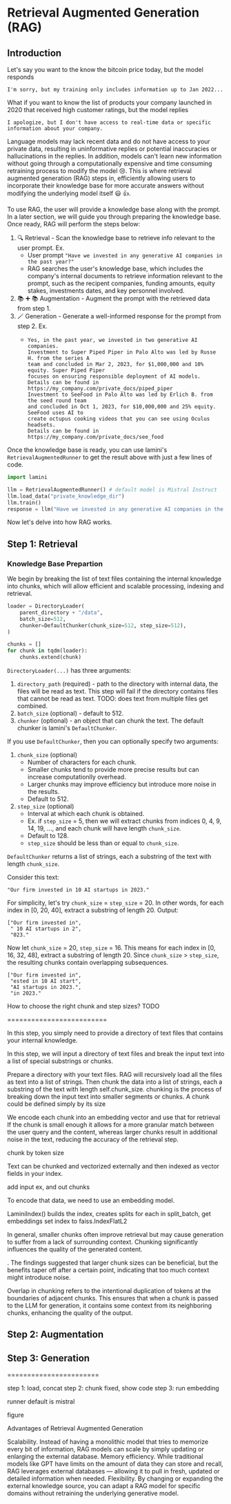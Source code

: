 # Retrieval Augmented Generation (RAG)

## Introduction

Let's say you want to the know the bitcoin price today, but the model responds
```
I'm sorry, but my training only includes information up to Jan 2022...
```

What if you want to know the list of products your company launched in 2020 that received
high customer ratings, but the model replies
```
I apologize, but I don't have access to real-time data or specific information about your company.
```

Language models may lack recent data and do not have access to your
private data, resulting in uninformative replies or potential inaccuracies or hallucinations in the replies.
In addition, models can't learn new information without going through a computationally
expensive and time consuming retraining process to modify the model :cry:.
This is where retrieval augmented generation (RAG) steps in, efficiently allowing users to
incorporate their knowledge base for more accurate answers without modifying the
underlying model itself :smiley: :thumbsup:.

To use RAG, the user will provide a knowledge base along with the prompt.
In a later section, we will guide you through preparing the knowledge base.
Once ready, RAG will perform the steps below:
1. :mag: Retrieval - Scan the knowledge base to retrieve info relevant to the user prompt. Ex.
   - User prompt `"Have we invested in any generative AI companies in the past year?"`
   - RAG searches the user's knowledge base, which includes the company's internal documents to retrieve information relevant to the prompt, such as the recipent companies, funding amounts, equity stakes, investments dates, and key personnel involved.
2. :books: :heavy_plus_sign: :books: Augmentation - Augment the prompt with the retrieved data from step 1.
3. :magic_wand: Generation - Generate a well-informed response for the prompt from step 2. Ex.
   - ```
     Yes, in the past year, we invested in two generative AI companies.
     Investment to Super Piped Piper in Palo Alto was led by Russe H. from the series A
     team and concluded in Mar 2, 2023, for $1,000,000 and 10% equity. Super Piped Piper
     focuses on ensuring responsible deployment of AI models.
     Details can be found in https://my_company.com/private_docs/piped_piper
     Investment to SeeFood in Palo Alto was led by Erlich B. from the seed round team
     and concluded in Oct 1, 2023, for $10,000,000 and 25% equity. SeeFood uses AI to
     create octupus cooking videos that you can see using Oculus headsets.
     Details can be found in https://my_company.com/private_docs/see_food
     ```

Once the knowledge base is ready, you can use lamini's `RetrievalAugmentedRunner`
to get the result above with just a few lines of code.

```python
import lamini

llm = RetrievalAugmentedRunner() # default model is Mistral Instruct
llm.load_data("private_knowledge_dir")
llm.train()
response = llm("Have we invested in any generative AI companies in the past year?")
```

Now let's delve into how RAG works.

## Step 1: Retrieval

### Knowledge Base Prepartion

We begin by breaking the list of text files containing the internal knowledge into chunks,
which will allow efficient and scalable processing, indexing and retrieval.

```python
loader = DirectoryLoader(
    parent_directory + "/data",
    batch_size=512,                                       
    chunker=DefaultChunker(chunk_size=512, step_size=512),
)

chunks = []
for chunk in tqdm(loader):
    chunks.extend(chunk) 
```

`DirectoryLoader(...)` has three arguments:
1. `directory_path` (required) - path to the directory with internal data, the files will be read as text.  This step will fail if the directory contains files that cannot be read as text. TODO: does text from multiple files get combined.
2. `batch_size` (optional) - default to 512.
3. `chunker` (optional) - an object that can chunk the text. The default chunker is lamini's `DefaultChunker`.

If you use `DefaultChunker`, then you can optionally specify two arguments:
1. `chunk_size` (optional)
   - Number of characters for each chunk.
   - Smaller chunks tend to provide more precise results but can increase computationlly overhead.
   - Larger chunks may improve efficiency but introduce more noise in the results.
   - Default to 512.
2. `step_size` (optional)
   - Interval at which each chunk is obtained.
   - Ex. if `step_size` = 5, then we will extract chunks from indices 0, 4, 9, 14, 19, ..., and each chunk will have length `chunk_size`.
   - Default to 128.
   - `step_size` should be less than or equal to `chunk_size`.

`DefaultChunker` returns a list of strings, each a substring of the text with length `chunk_size`.

Consider this text:
```
"Our firm invested in 10 AI startups in 2023."
```
For simplicity, let's try `chunk_size` = `step_size` = 20.
In other words, for each index in [0, 20, 40], extract a substring of length 20.
Output:
```
["Our firm invested in",
 " 10 AI startups in 2",
 "023."
```

Now let `chunk_size` = 20, `step_size` = 16.
This means for each index in [0, 16, 32, 48], extract a substring of length 20.
Since `chunk_size` > `step_size`, the resulting chunks contain overlapping subsequences.
```
["Our firm invested in",
 "ested in 10 AI start",
 "AI startups in 2023.",
 "in 2023."
```

How to choose the right chunk and step sizes?
TODO

=========================

In this step, you simply need to provide a directory of text files that contains
your internal knowledge.

In this step, we will input a directory of text files and break the input text into
a list of special substrings or chunks.


Prepare a directory with your text files.
RAG will recursively load all the files as text into a list of strings.
Then chunk the data into
a list of strings, each a substring of the text with length self.chunk_size.
 chunking is the process of breaking down the input text into smaller segments or chunks. A chunk could be defined simply by its size
 

We encode each chunk into an embedding vector and use that for retrieval
If the chunk is small enough it allows for a more granular match between the user query and the content, whereas larger chunks result in additional noise in the text, reducing the accuracy of the retrieval step.

chunk by token size

Text can be chunked and vectorized externally and then indexed as vector fields in your index.

add input ex, and out chunks

To encode that data, we need to use an embedding model. 

LaminiIndex() builds the index, creates splits
for each in split_batch, get embeddings
  set index to faiss.IndexFlatL2



 In general, smaller chunks often improve retrieval but may cause generation to suffer from a lack of surrounding context.
 Chunking significantly influences the quality of the generated content.

. The findings suggested that larger chunk sizes can be beneficial, but the benefits taper off after a certain point, indicating that too much context might introduce noise.

Overlap in chunking refers to the intentional duplication of tokens at the boundaries of adjacent chunks. This ensures that when a chunk is passed to the LLM for generation, it contains some context from its neighboring chunks, enhancing the quality of the output.


## Step 2: Augmentation


## Step 3: Generation


=======================

step 1: load, concat
step 2: chunk fixed, show code
step 3: run embedding

runner default is mistral

figure


Advantages of Retrieval Augmented Generation

Scalability. Instead of having a monolithic model that tries to memorize every bit of information, RAG models can scale by simply updating or enlarging the external database.
Memory efficiency. While traditional models like GPT have limits on the amount of data they can store and recall, RAG leverages external databases — allowing it to pull in fresh, updated or detailed information when needed.
Flexibility. By changing or expanding the external knowledge source, you can adapt a RAG model for specific domains without retraining the underlying generative model.


